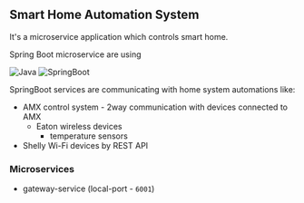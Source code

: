 ## Smart Home Automation System

It's a microservice application which controls smart home.

Spring Boot microservice are using

![Java](https://img.shields.io/badge/java-17-yellow?style=plastic)
![SpringBoot](https://img.shields.io/badge/SpringBoot-3.2.1-blue?style=plastic)

SpringBoot services are communicating with home system automations like:
- AMX control system - 2way communication with devices connected to AMX
  - Eaton wireless devices
    - temperature sensors
- Shelly Wi-Fi devices by REST API

### Microservices

- gateway-service (local-port - `6001`)